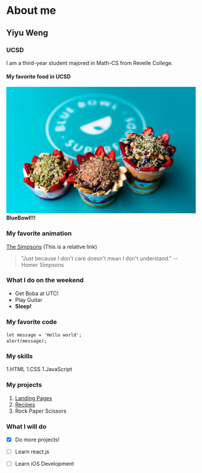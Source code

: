 # About me
## Yiyu Weng
### UCSD
I am a third-year student majored in Math-CS from Revelle College.
#### My favorite food in UCSD
![This is a alt text.](/images/BlueBowl.png "This is a sample image.")
**BlueBowl!!!**
### My favorite animation
[The Simpsons](/images/family.jpeg)
(This is a relative link)

>"Just because I don't care doesn't mean I don't understand." -- Homer Simpsons
>

### What I do on the weekend
* Get Boba at UTC!
* Play Guitar
* __**Sleep!**__


### My favorite code
```
let message = 'Hello world';
alert(message);
```
### My skills

1.HTML
1.CSS
1.JavaScript

### My projects
1. [Landing Pages](https://github.com/yyWeng/odin-Landing-Page.git)
2. [Recipes](https://github.com/yyWeng/odin-recipes.git) 
3. Rock Paper Scissors

### What I will do

- [x] Do more projects!
- [ ] Learn react.js
- [ ] Learn iOS Development

